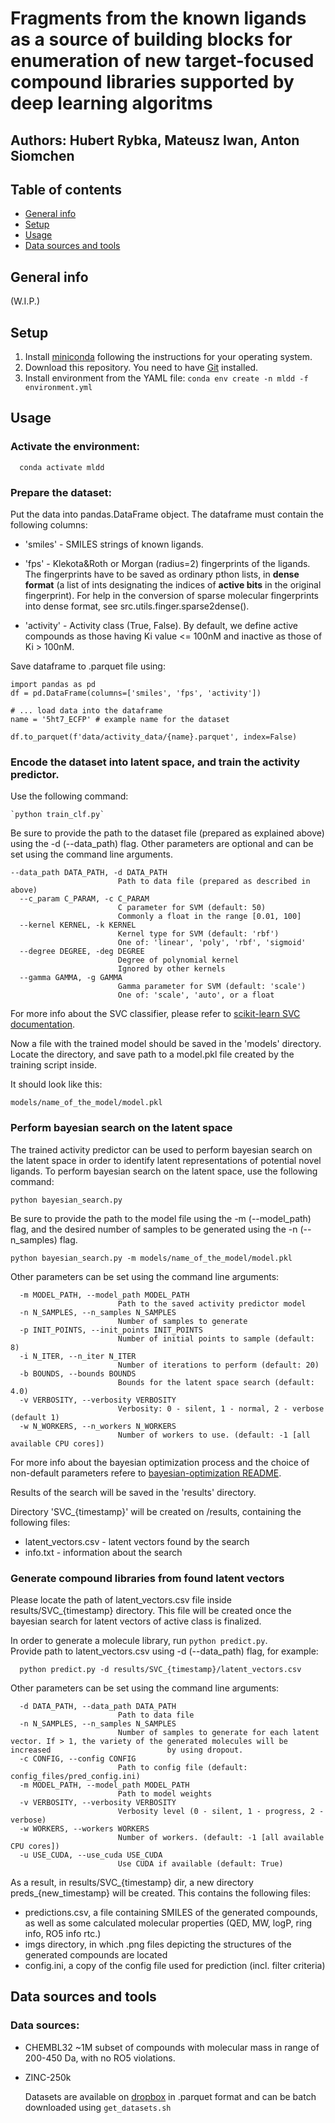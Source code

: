 # Fragments from the known ligands as a source of building blocks for enumeration of new target-focused compound libraries supported by deep learning algoritms
## Authors: Hubert Rybka, Mateusz Iwan, Anton Siomchen
## Table of contents
* [General info](#general-info)
* [Setup](#setup)
* [Usage](#usage)
* [Data sources and tools](#data-sources-and-tools)

## General info
(W.I.P.)

## Setup
1. Install [miniconda](https://docs.conda.io/en/latest/miniconda.html) following the instructions for your operating system.
2. Download this repository. You need to have [Git](https://git-scm.com/) installed.
3. Install environment from the YAML file: `conda env create -n mldd -f environment.yml`

## Usage
### Activate the environment:  
      conda activate mldd

### Prepare the dataset: 
Put the data into pandas.DataFrame object. The dataframe must contain the following columns:  
      
* 'smiles' - SMILES strings of known ligands.  
      
* 'fps' - Klekota&Roth or Morgan (radius=2) fingerprints of the ligands.  
        The fingerprints have to be saved as ordinary pthon lists, in **dense format** (a list of ints designating the indices of **active bits** in the original fingerprint).
        For help in the conversion of sparse molecular fingerprints into dense format, see src.utils.finger.sparse2dense().
          
* 'activity' - Activity class (True, False). By default, we define active compounds as those having
        Ki value <= 100nM and inactive as those of Ki > 100nM.
      
Save dataframe to .parquet file using:
```
import pandas as pd
df = pd.DataFrame(columns=['smiles', 'fps', 'activity'])

# ... load data into the dataframe
name = '5ht7_ECFP' # example name for the dataset

df.to_parquet(f'data/activity_data/{name}.parquet', index=False)
```

### Encode the dataset into latent space, and train the activity predictor.
Use the following command:
  
    `python train_clf.py`

Be sure to provide the path to the dataset file (prepared as explained above) using the -d (--data_path) flag.
Other parameters are optional and can be set using the command line arguments.
```
--data_path DATA_PATH, -d DATA_PATH  
                        Path to data file (prepared as described in above)
  --c_param C_PARAM, -c C_PARAM
                        C parameter for SVM (default: 50)
                        Commonly a float in the range [0.01, 100]
  --kernel KERNEL, -k KERNEL
                        Kernel type for SVM (default: 'rbf')
                        One of: 'linear', 'poly', 'rbf', 'sigmoid'
  --degree DEGREE, -deg DEGREE
                        Degree of polynomial kernel
                        Ignored by other kernels
  --gamma GAMMA, -g GAMMA
                        Gamma parameter for SVM (default: 'scale')
                        One of: 'scale', 'auto', or a float
```
For more info about the SVC classifier, please refer to [scikit-learn SVC documentation](https://scikit-learn.org/stable/modules/generated/sklearn.svm.SVC.html).
  
Now a file with the trained model should be saved in the 'models' directory. Locate the directory,
and save path to a model.pkl file created by the training script inside.
    
It should look like this:
        
    models/name_of_the_model/model.pkl

### Perform bayesian search on the latent space
  
The trained activity predictor can be used to perform bayesian search on the latent space
in order to identify latent representations of potential novel ligands.
To perform bayesian search on the latent space, use the following command:

    python bayesian_search.py

Be sure to provide the path to the model file using the -m (--model_path) flag, and the desired number of samples to be 
generated using the -n (--n_samples) flag.

    python bayesian_search.py -m models/name_of_the_model/model.pkl

Other parameters can be set using the command line arguments:
```
  -m MODEL_PATH, --model_path MODEL_PATH
                        Path to the saved activity predictor model
  -n N_SAMPLES, --n_samples N_SAMPLES
                        Number of samples to generate
  -p INIT_POINTS, --init_points INIT_POINTS
                        Number of initial points to sample (default: 8)
  -i N_ITER, --n_iter N_ITER
                        Number of iterations to perform (default: 20)
  -b BOUNDS, --bounds BOUNDS
                        Bounds for the latent space search (default: 4.0)
  -v VERBOSITY, --verbosity VERBOSITY
                        Verbosity: 0 - silent, 1 - normal, 2 - verbose (default 1)
  -w N_WORKERS, --n_workers N_WORKERS
                        Number of workers to use. (default: -1 [all available CPU cores])
```
For more info about the bayesian optimization process and the choice of non-default parameters refere to 
[bayesian-optimization README](https://github.com/bayesian-optimization/BayesianOptimization).
  
Results of the search will be saved in the 'results' directory.
  
Directory 'SVC_{timestamp}' will be created on /results, containing the following files:  
* latent_vectors.csv - latent vectors found by the search  
* info.txt - information about the search

### Generate compound libraries from found latent vectors

Please locate the path of latent_vectors.csv file inside results/SVC_{timestamp} directory. This file will be created once the bayesian search
for latent vectors of active class is finalized.

In order to generate a molecule library, run `python predict.py`.  
Provide path to latent_vectors.csv using -d (--data_path) flag, for example:
  
      python predict.py -d results/SVC_{timestamp}/latent_vectors.csv
  
Other parameters can be set using the command line arguments:
```
  -d DATA_PATH, --data_path DATA_PATH
                        Path to data file 
  -n N_SAMPLES, --n_samples N_SAMPLES
                        Number of samples to generate for each latent vector. If > 1, the variety of the generated molecules will be increased                          by using dropout.
  -c CONFIG, --config CONFIG
                        Path to config file (default: config_files/pred_config.ini)
  -m MODEL_PATH, --model_path MODEL_PATH
                        Path to model weights
  -v VERBOSITY, --verbosity VERBOSITY
                        Verbosity level (0 - silent, 1 - progress, 2 - verbose)
  -w WORKERS, --workers WORKERS
                        Number of workers. (default: -1 [all available CPU cores])
  -u USE_CUDA, --use_cuda USE_CUDA
                        Use CUDA if available (default: True)
```

As a result, in results/SVC_{timestamp} dir, a new directory preds_{new_timestamp} will be created. This contains the following files:
* predictions.csv, a file containing SMILES of the generated compounds, as well as some calculated molecular properties
  (QED, MW, logP, ring info, RO5 info rtc.)
* imgs directory, in which .png files depicting the structures of the generated compounds are located
* config.ini, a copy of the config file used for prediction (incl. filter criteria)


## Data sources and tools
### Data sources:
* CHEMBL32
  ~1M subset of compounds with molecular mass in range of 200-450 Da, with no RO5 violations.
* ZINC-250k

  Datasets are available on [dropbox](https://www.dropbox.com/sh/7sop2qzz4n38o06/AAA1QXeD3cXO__02RnmsVV-Aa?dl=0) in .parquet format
  and can be batch downloaded using `get_datasets.sh`

